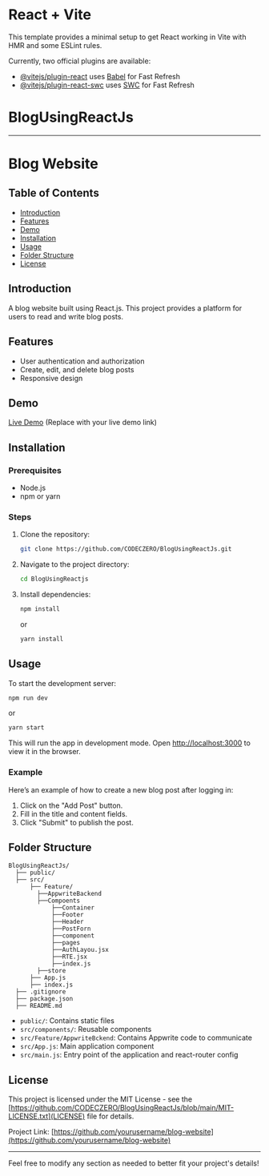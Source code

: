 # React + Vite

This template provides a minimal setup to get React working in Vite with HMR and some ESLint rules.

Currently, two official plugins are available:

- [@vitejs/plugin-react](https://github.com/vitejs/vite-plugin-react/blob/main/packages/plugin-react/README.md) uses [Babel](https://babeljs.io/) for Fast Refresh
- [@vitejs/plugin-react-swc](https://github.com/vitejs/vite-plugin-react-swc) uses [SWC](https://swc.rs/) for Fast Refresh
# BlogUsingReactJs

---

# Blog Website


## Table of Contents
- [Introduction](#introduction)
- [Features](#features)
- [Demo](#demo)
- [Installation](#installation)
- [Usage](#usage)
- [Folder Structure](#folder-structure)
- [License](#license)

## Introduction
A blog website built using React.js. This project provides a platform for users to read and write blog posts.

## Features
- User authentication and authorization
- Create, edit, and delete blog posts
- Responsive design

## Demo
[Live Demo](https://yourwebsite.com) (Replace with your live demo link)

## Installation

### Prerequisites
- Node.js
- npm or yarn

### Steps
1. Clone the repository:
    ```sh
    git clone https://github.com/CODECZERO/BlogUsingReactJs.git
    ```
2. Navigate to the project directory:
    ```sh
    cd BlogUsingReactjs
    ```
3. Install dependencies:
    ```sh
    npm install
    ```
    or
    ```sh
    yarn install
    ```

## Usage
To start the development server:
```sh
npm run dev
```
or
```sh
yarn start
```

This will run the app in development mode. Open [http://localhost:3000](http://localhost:3000) to view it in the browser.

### Example
Here’s an example of how to create a new blog post after logging in:
1. Click on the "Add Post" button.
2. Fill in the title and content fields.
3. Click "Submit" to publish the post.

## Folder Structure
```
BlogUsingReactJs/
  ├── public/
  ├── src/
      ├── Feature/
        ├──AppwriteBackend
        ├──Compoents
            ├──Container
            ├──Footer
            ├──Header
            ├──PostForn
            ├──component
            ├──pages
            ├──AuthLayou.jsx
            ├──RTE.jsx
            ├──index.js
        ├──store
      ├── App.js
      ├── index.js
  ├── .gitignore
  ├── package.json
  ├── README.md
```

- `public/`: Contains static files
- `src/components/`: Reusable components
- `src/Feature/AppwriteBckend`: Contains Appwrite code to communicate
- `src/App.js`: Main application component
- `src/main.js`: Entry point of the application and react-router config


## License
This project is licensed under the MIT License - see the [https://github.com/CODECZERO/BlogUsingReactJs/blob/main/MIT-LICENSE.txt](LICENSE) file for details.

Project Link: [https://github.com/yourusername/blog-website](https://github.com/yourusername/blog-website)

---

Feel free to modify any section as needed to better fit your project's details!
